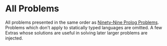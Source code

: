 # All Problems
All problems presented in the same order as [Ninety-Nine Prolog Problems](http://www.ic.unicamp.br/~meidanis/courses/mc336/2009s2/prolog/problemas/). Problems which don't apply to statically typed languages are omitted. A few Extras whose solutions are useful in solving later larger problems are injected. 